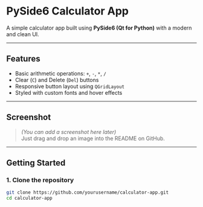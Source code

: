 #  PySide6 Calculator App

A simple calculator app built using **PySide6 (Qt for Python)** with a modern and clean UI.

---

##  Features

- Basic arithmetic operations: `+`, `-`, `*`, `/`
- Clear (`C`) and Delete (`Del`) buttons
- Responsive button layout using `QGridLayout`
- Styled with custom fonts and hover effects

---

##  Screenshot

> *(You can add a screenshot here later)*  
> Just drag and drop an image into the README on GitHub.

---

##  Getting Started

### 1. Clone the repository

```bash
git clone https://github.com/yourusername/calculator-app.git
cd calculator-app
